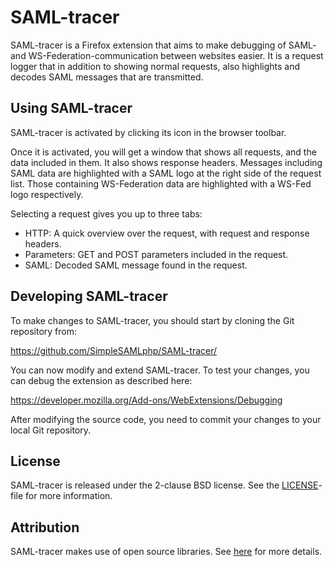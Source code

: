 SAML-tracer
===========

SAML-tracer is a Firefox extension that aims to make debugging of
SAML- and WS-Federation-communication between websites easier. 
It is a request logger that in addition to showing normal requests, 
also highlights and decodes SAML messages that are transmitted.


Using SAML-tracer
-----------------

SAML-tracer is activated by clicking its icon in the browser toolbar.

Once it is activated, you will get a window that shows all requests,
and the data included in them. It also shows response headers.
Messages including SAML data are highlighted with a SAML logo at the
right side of the request list. Those containing WS-Federation data
are highlighted with a WS-Fed logo respectively.

Selecting a request gives you up to three tabs:

* HTTP: A quick overview over the request, with request and response
  headers.
* Parameters: GET and POST parameters included in the request.
* SAML: Decoded SAML message found in the request.


Developing SAML-tracer
----------------------

To make changes to SAML-tracer, you should start by cloning the Git
repository from:

  https://github.com/SimpleSAMLphp/SAML-tracer/

You can now modify and extend SAML-tracer. To test your changes, you 
can debug the extension as described here:

  https://developer.mozilla.org/Add-ons/WebExtensions/Debugging

After modifying the source code, you need to commit your changes to
your local Git repository.


License
-------

SAML-tracer is released under the 2-clause BSD license. See the
[LICENSE](LICENSE)-file for more information.


Attribution
-----------

SAML-tracer makes use of open source libraries.
See [here](attribution.md) for more details.
